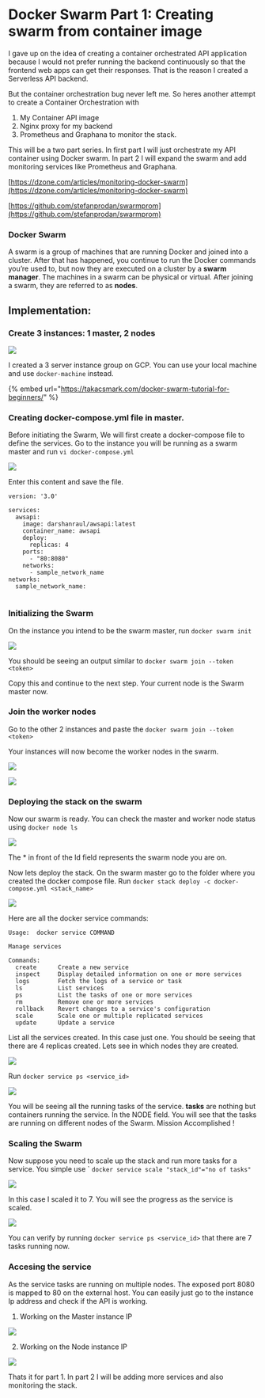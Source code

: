 # Docker Swarm Part 1: Creating swarm from container image

I gave up on the idea of creating a container orchestrated API application because I would not prefer running the backend continuously so that the frontend web apps can get their responses. That is the reason I created a Serverless API backend.

But the container orchestration bug never left me. So heres another attempt to create a Container Orchestration  with 

1. My Container API image
2. Nginx proxy for my backend
3. Prometheus and Graphana to monitor the stack.

This will be a two part series. In first part I will just orchestrate my API container using Docker swarm. In part 2 I will expand the swarm and add monitoring services like Prometheus and Graphana.

[https://dzone.com/articles/monitoring-docker-swarm](https://dzone.com/articles/monitoring-docker-swarm)

[https://github.com/stefanprodan/swarmprom](https://github.com/stefanprodan/swarmprom)

### Docker Swarm

 A swarm is a group of machines that are running Docker and joined into a cluster. After that has happened, you continue to run the Docker commands you’re used to, but now they are executed on a cluster by a **swarm manager**. The machines in a swarm can be physical or virtual. After joining a swarm, they are referred to as **nodes**.

## Implementation:

### Create 3 instances: 1 master, 2 nodes

![](../../.gitbook/assets/swarm-1.png)

I created a 3 server instance group on GCP. You can use your local machine and use `docker-machine` instead.

{% embed url="https://takacsmark.com/docker-swarm-tutorial-for-beginners/" %}

### Creating docker-compose.yml file in master.

Before initiating the Swarm, We will first create a docker-compose file to define the services. Go to the instance you will be running as a swarm master and run `vi docker-compose.yml`

![](../../.gitbook/assets/swarm-2.png)

Enter this content and save the file.

```text
version: '3.0'
  
services:
  awsapi:
    image: darshanraul/awsapi:latest
    container_name: awsapi
    deploy:
      replicas: 4
    ports:
      - "80:8080"
    networks:
      - sample_network_name
networks:
  sample_network_name:
  
```

### Initializing the Swarm 

On the instance you intend to be the swarm master, run `docker swarm init`

![](../../.gitbook/assets/swarm-3.png)

You should be seeing an output similar to  `docker swarm join --token <token>`

Copy this and continue to the next step. Your current node is the Swarm master now.

### Join the worker nodes

Go to the other 2 instances and paste the   `docker swarm join --token <token>` 

Your instances will now become the worker nodes in the swarm.

![](../../.gitbook/assets/swarm-4.png)

![](../../.gitbook/assets/swarm-5.png)

### Deploying the stack on the swarm

Now our swarm is ready. You can check the master and worker node status using `docker node ls`

![](../../.gitbook/assets/swarm-node.png)

The \* in front of the Id field represents the swarm node you are on.

Now lets deploy the stack. On the swarm master go to the folder where you created the docker compose file. Run  `docker stack deploy -c docker-compose.yml <stack_name>`

![](../../.gitbook/assets/swarm-6.png)

Here are all the docker service commands:

```text
Usage:  docker service COMMAND

Manage services

Commands:
  create      Create a new service
  inspect     Display detailed information on one or more services
  logs        Fetch the logs of a service or task
  ls          List services
  ps          List the tasks of one or more services
  rm          Remove one or more services
  rollback    Revert changes to a service's configuration
  scale       Scale one or multiple replicated services
  update      Update a service
```

List all the services created. In this case just one. You should be seeing that there are 4 replicas created. Lets see in which nodes they are created.

![](../../.gitbook/assets/swarm-7.png)

Run `docker service ps <service_id>`

![](../../.gitbook/assets/swarm-8.png)

You will be seeing all the running tasks of the service. **tasks** are nothing but containers running the service. In the NODE field. You will see that the tasks are running on different nodes of the Swarm. Mission Accomplished !

### Scaling the Swarm

Now suppose you need to scale up the stack and run more tasks for a service. You simple use \` `docker service scale "stack_id"="no of tasks"`

![](../../.gitbook/assets/swarm-10.png)

In this case I scaled it to 7. You will see the progress as the service is scaled.

![](../../.gitbook/assets/swarm-11.png)

You can verify by running `docker service ps <service_id>` that there are 7 tasks running now.

### Accesing the service

As the service tasks are running on multiple nodes. The exposed port 8080 is mapped to 80 on the external host. You can easily just go to the instance Ip address and check if the API is working.

1. Working on the Master instance IP

![](../../.gitbook/assets/swarm-12.png)

2. Working on the Node instance IP

![](../../.gitbook/assets/swarm-13.png)

Thats it for part 1. In part 2 I will be adding more services and also monitoring the stack.

